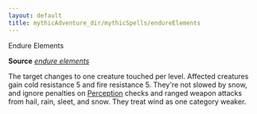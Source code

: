 ```yaml
---
layout: default
title: mythicAdventure_dir/mythicSpells/endureElements
---
```

Endure Elements

**Source** [_endure elements_](spell_dir/endureElements#_endure-elements)

The target changes to one creature touched per level. Affected creatures gain cold resistance 5 and fire resistance 5. They're not slowed by snow, and ignore penalties on [Perception](skills/perception#_perception) checks and ranged weapon attacks from hail, rain, sleet, and snow. They treat wind as one category weaker.

